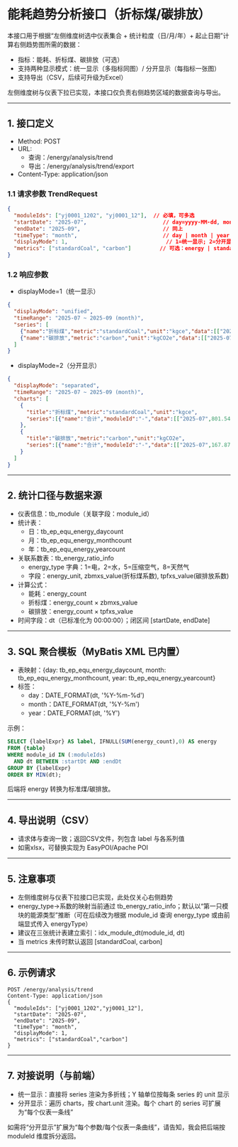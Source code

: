 # 能耗趋势分析接口（折标煤/碳排放）

本接口用于根据“左侧维度树选中仪表集合 + 统计粒度（日/月/年）+ 起止日期”计算右侧趋势图所需的数据：
- 指标：能耗、折标煤、碳排放（可选）
- 支持两种显示模式：统一显示（多指标同图）/ 分开显示（每指标一张图）
- 支持导出（CSV，后续可升级为Excel）

左侧维度树与仪表下拉已实现，本接口仅负责右侧趋势区域的数据查询与导出。

---

## 1. 接口定义
- Method: POST
- URL:
  - 查询：/energy/analysis/trend
  - 导出：/energy/analysis/trend/export
- Content-Type: application/json

### 1.1 请求参数 TrendRequest
```json
{
  "moduleIds": ["yj0001_1202", "yj0001_12"],  // 必填，可多选
  "startDate": "2025-07",                        // day=yyyy-MM-dd, month=yyyy-MM, year=yyyy
  "endDate": "2025-09",                          // 同上
  "timeType": "month",                           // day | month | year
  "displayMode": 1,                               // 1=统一显示; 2=分开显示
  "metrics": ["standardCoal", "carbon"]         // 可选：energy | standardCoal | carbon
}
```

### 1.2 响应参数
- displayMode=1（统一显示）
```json
{
  "displayMode": "unified",
  "timeRange": "2025-07 ~ 2025-09 (month)",
  "series": [
    {"name":"折标煤","metric":"standardCoal","unit":"kgce","data":[["2025-07",801.548],["2025-08",760.213]]},
    {"name":"碳排放","metric":"carbon","unit":"kgCO2e","data":[["2025-07",167.876],["2025-08",155.112]]}
  ]
}
```
- displayMode=2（分开显示）
```json
{
  "displayMode": "separated",
  "timeRange": "2025-07 ~ 2025-09 (month)",
  "charts": [
    {
      "title":"折标煤","metric":"standardCoal","unit":"kgce",
      "series":[{"name":"合计","moduleId":"-","data":[["2025-07",801.548]]}]
    },
    {
      "title":"碳排放","metric":"carbon","unit":"kgCO2e",
      "series":[{"name":"合计","moduleId":"-","data":[["2025-07",167.876]]}]
    }
  ]
}
```

---

## 2. 统计口径与数据来源
- 仪表信息：tb_module（关联字段：module_id）
- 统计表：
  - 日：tb_ep_equ_energy_daycount
  - 月：tb_ep_equ_energy_monthcount
  - 年：tb_ep_equ_energy_yearcount
- 关联系数表：tb_energy_ratio_info
  - energy_type 字典：1=电，2=水，5=压缩空气，8=天然气
  - 字段：energy_unit, zbmxs_value(折标煤系数), tpfxs_value(碳排放系数)
- 计算公式：
  - 能耗：energy_count
  - 折标煤：energy_count × zbmxs_value
  - 碳排放：energy_count × tpfxs_value
- 时间字段：dt（已标准化为 00:00:00）；闭区间 [startDate, endDate]

---

## 3. SQL 聚合模板（MyBatis XML 已内置）
- 表映射：{day: tb_ep_equ_energy_daycount, month: tb_ep_equ_energy_monthcount, year: tb_ep_equ_energy_yearcount}
- 标签：
  - day：DATE_FORMAT(dt, '%Y-%m-%d')
  - month：DATE_FORMAT(dt, '%Y-%m')
  - year：DATE_FORMAT(dt, '%Y')

示例：
```sql
SELECT {labelExpr} AS label, IFNULL(SUM(energy_count),0) AS energy
FROM {table}
WHERE module_id IN (:moduleIds)
  AND dt BETWEEN :startDt AND :endDt
GROUP BY {labelExpr}
ORDER BY MIN(dt);
```
后端将 energy 转换为标准煤/碳排放。

---

## 4. 导出说明（CSV）
- 请求体与查询一致；返回CSV文件，列包含 label 与各系列值
- 如需xlsx，可替换实现为 EasyPOI/Apache POI

---

## 5. 注意事项
- 左侧维度树与仪表下拉接口已实现，此处仅关心右侧趋势
- energy_type→系数的映射当前通过 tb_energy_ratio_info；默认以“第一只模块的能源类型”推断（可在后续改为根据 module_id 查询 energy_type 或由前端显式传入 energyType）
- 建议在三张统计表建立索引：idx_module_dt(module_id, dt)
- 当 metrics 未传时默认返回 [standardCoal, carbon]

---

## 6. 示例请求
```http
POST /energy/analysis/trend
Content-Type: application/json
{
  "moduleIds": ["yj0001_1202","yj0001_12"],
  "startDate": "2025-07",
  "endDate": "2025-09",
  "timeType": "month",
  "displayMode": 1,
  "metrics": ["standardCoal","carbon"]
}
```

---

## 7. 对接说明（与前端）
- 统一显示：直接将 series 渲染为多折线；Y 轴单位按每条 series 的 unit 显示
- 分开显示：遍历 charts，按 chart.unit 渲染。每个 chart 的 series 可扩展为“每个仪表一条线”

如需将“分开显示”扩展为“每个参数/每个仪表一条曲线”，请告知，我会把后端按 moduleId 维度拆分返回。

